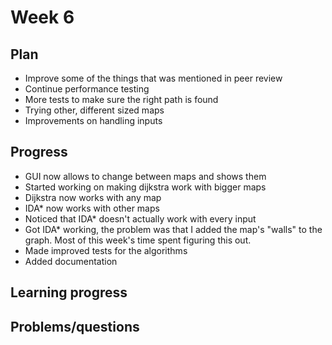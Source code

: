 # Week 6

## Plan
- Improve some of the things that was mentioned in peer review
- Continue performance testing
- More tests to make sure the right path is found
- Trying other, different sized maps
- Improvements on handling inputs

## Progress
- GUI now allows to change between maps and shows them
- Started working on making dijkstra work with bigger maps
- Dijkstra now works with any map
- IDA* now works with other maps
- Noticed that IDA* doesn't actually work with every input
- Got IDA* working, the problem was that I added the map's "walls" to the graph. Most of this week's time spent figuring this out.
- Made improved tests for the algorithms
- Added documentation


## Learning progress



## Problems/questions
